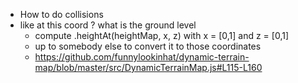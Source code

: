 * How to do collisions
* like at this coord ? what is the ground level
  * compute .heightAt(heightMap, x, z) with x = [0,1] and z = [0,1]
  * up to somebody else to convert it to those coordinates
  * https://github.com/funnylookinhat/dynamic-terrain-map/blob/master/src/DynamicTerrainMap.js#L115-L160